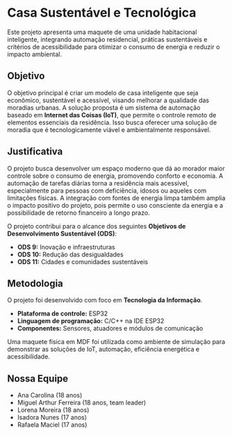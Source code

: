 # Casa Sustentável e Tecnológica
Este projeto apresenta uma maquete de uma unidade habitacional inteligente, integrando automação residencial, práticas sustentáveis e critérios de acessibilidade para otimizar o consumo de energia e reduzir o impacto ambiental.

## Objetivo
O objetivo principal é criar um modelo de casa inteligente que seja econômico, sustentável e acessível, visando melhorar a qualidade das moradias urbanas. A solução proposta é um sistema de automação baseado em **Internet das Coisas (IoT)**, que permite o controle remoto de elementos essenciais da residência. Isso busca oferecer uma solução de moradia que é tecnologicamente viável e ambientalmente responsável.

## Justificativa
O projeto busca desenvolver um espaço moderno que dá ao morador maior controle sobre o consumo de energia, promovendo conforto e economia. A automação de tarefas diárias torna a residência mais acessível, especialmente para pessoas com deficiência, idosos ou aqueles com limitações físicas. A integração com fontes de energia limpa também amplia o impacto positivo do projeto, pois permite o uso consciente da energia e a possibilidade de retorno financeiro a longo prazo.

O projeto contribui para o alcance dos seguintes **Objetivos de Desenvolvimento Sustentável (ODS)**:
* **ODS 9:** Inovação e infraestruturas
* **ODS 10:** Redução das desigualdades
* **ODS 11:** Cidades e comunidades sustentáveis

## Metodologia
O projeto foi desenvolvido com foco em **Tecnologia da Informação**.
* **Plataforma de controle:** ESP32
* **Linguagem de programação:** C/C++ na IDE ESP32 
* **Componentes:** Sensores, atuadores e módulos de comunicação 

Uma maquete física em MDF foi utilizada como ambiente de simulação para demonstrar as soluções de IoT, automação, eficiência energética e acessibilidade.

## Nossa Equipe
* Ana Carolina (18 anos)
* Miguel Arthur Ferreira (18 anos, team leader)
* Lorena Moreira (18 anos) 
* Isadora Nunes (17 anos)
* Rafaela Maciel (17 anos)                      
